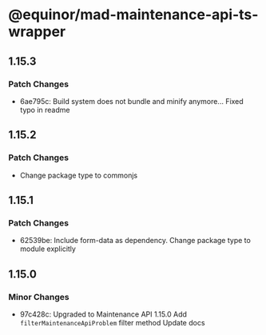 # @equinor/mad-maintenance-api-ts-wrapper

## 1.15.3

### Patch Changes

- 6ae795c: Build system does not bundle and minify anymore... Fixed typo in readme

## 1.15.2

### Patch Changes

- Change package type to commonjs

## 1.15.1

### Patch Changes

- 62539be: Include form-data as dependency. Change package type to module explicitly

## 1.15.0

### Minor Changes

- 97c428c: Upgraded to Maintenance API 1.15.0
  Add `filterMaintenanceApiProblem` filter method
  Update docs
